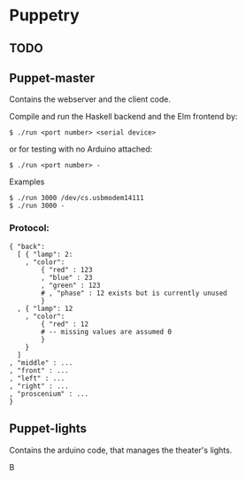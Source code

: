 # Puppetry

## TODO




## Puppet-master

Contains the webserver and the client code.

Compile and run the Haskell backend and the Elm frontend by:

```
$ ./run <port number> <serial device>
```
or for testing with no Arduino attached:
```
$ ./run <port number> -
```

Examples
```
$ ./run 3000 /dev/cs.usbmodem14111
$ ./run 3000 -
```

### Protocol:

```
{ "back":
  [ { "lamp": 2:
    , "color":
        { "red" : 123
        , "blue" : 23
        , "green" : 123
        # , "phase" : 12 exists but is currently unused
        }
  , { "lamp": 12
    , "color":
        { "red" : 12
        # -- missing values are assumed 0
        }
    }
  ]
, "middle" : ...
, "front" : ...
, "left" : ...
, "right" : ...
, "proscenium" : ...
}
```


## Puppet-lights

Contains the arduino code, that manages the theater's lights.

B<index>
